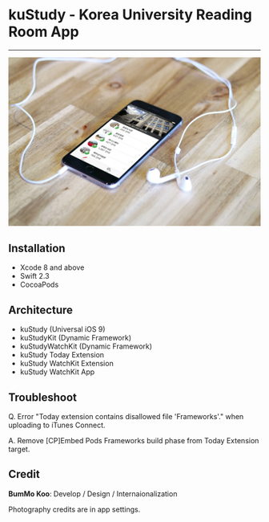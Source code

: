 # kuStudy - Korea University Reading Room App

-----

<img src="./MockUp.jpg" width="800">

## Installation

* Xcode 8 and above
* Swift 2.3
* CocoaPods

## Architecture

* kuStudy (Universal iOS 9)
* kuStudyKit (Dynamic Framework)
* kuStudyWatchKit (Dynamic Framework)
* kuStudy Today Extension
* kuStudy WatchKit Extension
* kuStudy WatchKit App

## Troubleshoot

Q. Error "Today extension contains disallowed file 'Frameworks'." when uploading to iTunes Connect.

A. Remove [CP]Embed Pods Frameworks build phase from Today Extension target.

## Credit

__BumMo Koo__: Develop / Design / Internaionalization

Photography credits are in app settings.
